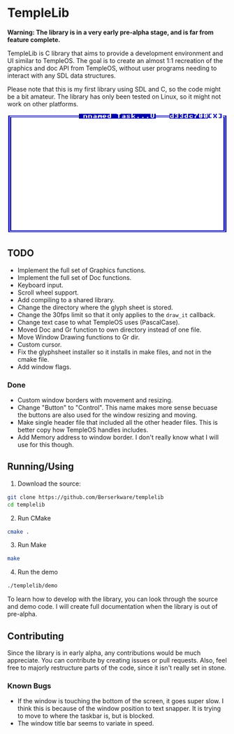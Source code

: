 

# TempleLib
**Warning: The library is in a very early pre-alpha stage, and is far from feature complete.**

TempleLib is C library that aims to provide a development environment and UI similar to TempleOS. The goal is to create an almost 1:1 recreation of the graphics and doc API from TempleOS, without user programs needing to interact with any SDL data structures.

Please note that this is my first library using SDL and C, so the code might be a bit amateur. The library has only been tested on Linux, so it might not work on other platforms.

![A window demoing TempleLib](images/window.png "Demo Window")

## TODO
 - Implement the full set of Graphics functions.
 - Implement the full set of Doc functions.
 - Keyboard input.
 - Scroll wheel support.
 - Add compiling to a shared library.
 - Change the directory where the glyph sheet is stored.
 - Change the 30fps limit so that it only applies to the `draw_it` callback.
 - Change text case to what TempleOS uses (PascalCase).
 - Moved Doc and Gr function to own directory instead of one file.
 - Move Window Drawing functions to Gr dir.
 - Custom cursor.
 - Fix the glyphsheet installer so it installs in make files, and not in the cmake file.
 - Add window flags.
 
### Done
 - Custom window borders with movement and resizing.
 - Change "Button" to "Control". This name makes more sense becuase the buttons are also used for the window resizing and moving.
 - Make single header file that included all the other header files. This is better copy how TempleOS handles includes.
 - Add Memory address to window border. I don't really know what I will use for this though.

## Running/Using
1. Download the source:
```sh
git clone https://github.com/Berserkware/templelib
cd templelib
``` 
2. Run CMake
```sh
cmake .
```
3. Run Make
```sh
make
```
4. Run the demo
```sh
./templelib/demo
```
To learn how to develop with the library, you can look through the source and demo code. I will create full
documentation when the library is out of pre-alpha.

## Contributing
Since the library is in early alpha, any contributions would be much appreciate. You can contribute by creating issues or pull requests. Also, feel free to majorly restructure parts of the code, since it isn't really set in stone.

### Known Bugs
 - If the window is touching the bottom of the screen, it goes super slow. I think this is because of the window position to text snapper. It is trying to move to where the taskbar is, but is blocked.
 - The window title bar seems to variate in speed.

